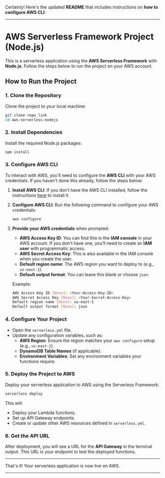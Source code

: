 Certainly! Here's the updated **README** that includes instructions on **how to configure AWS CLI**:

---

# AWS Serverless Framework Project (Node.js)

This is a serverless application using the **AWS Serverless Framework** with **Node.js**. Follow the steps below to run the project on your AWS account.

## How to Run the Project

### 1. Clone the Repository
Clone the project to your local machine:
```bash
git clone repo_link
cd aws-serverless-nodejs
```

### 2. Install Dependencies
Install the required Node.js packages:
```bash
npm install
```

### 3. Configure AWS CLI

To interact with AWS, you'll need to configure the **AWS CLI** with your AWS credentials. If you haven't done this already, follow the steps below:

1. **Install AWS CLI**: If you don’t have the AWS CLI installed, follow the instructions [here](https://aws.amazon.com/cli/) to install it.

2. **Configure AWS CLI**: Run the following command to configure your AWS credentials:
   ```bash
   aws configure
   ```

3. **Provide your AWS credentials** when prompted:
   - **AWS Access Key ID**: You can find this in the **IAM console** in your AWS account. If you don't have one, you’ll need to create an **IAM user** with programmatic access.
   - **AWS Secret Access Key**: This is also available in the IAM console when you create the user.
   - **Default region name**: The AWS region you want to deploy to (e.g., `us-east-1`).
   - **Default output format**: You can leave this blank or choose `json`.

   Example:
   ```bash
   AWS Access Key ID [None]: <Your-Access-Key-ID>
   AWS Secret Access Key [None]: <Your-Secret-Access-Key>
   Default region name [None]: us-east-1
   Default output format [None]: json
   ```

### 4. Configure Your Project
- Open the `serverless.yml` file.
- Update any configuration variables, such as:
  - **AWS Region**: Ensure the region matches your `aws configure` setup (e.g., `us-east-1`).
  - **DynamoDB Table Names** (if applicable).
  - **Environment Variables**: Set any environment variables your functions require.

### 5. Deploy the Project to AWS
Deploy your serverless application to AWS using the Serverless Framework:
```bash
serverless deploy
```

This will:
- Deploy your Lambda functions.
- Set up API Gateway endpoints.
- Create or update other AWS resources defined in `serverless.yml`.

### 6. Get the API URL
After deployment, you will see a URL for the **API Gateway** in the terminal output. This URL is your endpoint to test the deployed functions.

---

That's it! Your serverless application is now live on AWS.

---
